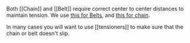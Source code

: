 Both [[Chain]] and [[Belt]] require correct center to center distances to maintain tension. We use [this for Belts](https://www.reca.lc/belts), and [this for chain](https://www.reca.lc/chains).

In many cases you will want to use [[tensioners]] to make sure that the chain or belt doesn't slip.
